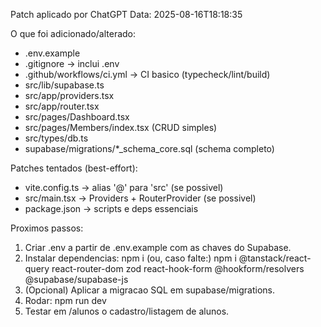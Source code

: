 Patch aplicado por ChatGPT
Data: 2025-08-16T18:18:35

O que foi adicionado/alterado:
- .env.example
- .gitignore -> inclui .env
- .github/workflows/ci.yml -> CI basico (typecheck/lint/build)
- src/lib/supabase.ts
- src/app/providers.tsx
- src/app/router.tsx
- src/pages/Dashboard.tsx
- src/pages/Members/index.tsx (CRUD simples)
- src/types/db.ts
- supabase/migrations/*_schema_core.sql (schema completo)

Patches tentados (best-effort):
- vite.config.ts -> alias '@' para 'src' (se possivel)
- src/main.tsx -> Providers + RouterProvider (se possivel)
- package.json -> scripts e deps essenciais

Proximos passos:
1) Criar .env a partir de .env.example com as chaves do Supabase.
2) Instalar dependencias:
   npm i
   (ou, caso falte:) npm i @tanstack/react-query react-router-dom zod react-hook-form @hookform/resolvers @supabase/supabase-js
3) (Opcional) Aplicar a migracao SQL em supabase/migrations.
4) Rodar: npm run dev
5) Testar em /alunos o cadastro/listagem de alunos.
